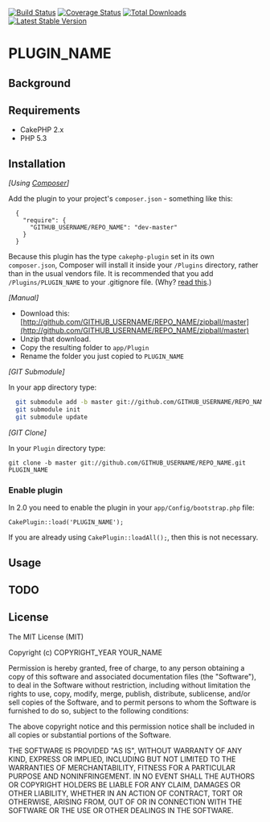 [![Build Status](https://travis-ci.org/GITHUB_USERNAME/REPO_NAME.png?branch=master)](https://travis-ci.org/GITHUB_USERNAME/REPO_NAME) [![Coverage Status](https://coveralls.io/repos/GITHUB_USERNAME/REPO_NAME/badge.png?branch=master)](https://coveralls.io/r/GITHUB_USERNAME/REPO_NAME?branch=master) [![Total Downloads](https://poser.pugx.org/GITHUB_USERNAME/REPO_NAME/d/total.png)](https://packagist.org/packages/GITHUB_USERNAME/REPO_NAME) [![Latest Stable Version](https://poser.pugx.org/GITHUB_USERNAME/REPO_NAME/v/stable.png)](https://packagist.org/packages/GITHUB_USERNAME/REPO_NAME)

# PLUGIN_NAME

## Background

## Requirements

* CakePHP 2.x
* PHP 5.3

## Installation

_[Using [Composer](http://getcomposer.org/)]_

Add the plugin to your project's `composer.json` - something like this:

```composer
  {
    "require": {
      "GITHUB_USERNAME/REPO_NAME": "dev-master"
    }
  }
```

Because this plugin has the type `cakephp-plugin` set in its own `composer.json`, Composer will install it inside your `/Plugins` directory, rather than in the usual vendors file. It is recommended that you add `/Plugins/PLUGIN_NAME` to your .gitignore file. (Why? [read this](http://getcomposer.org/doc/faqs/should-i-commit-the-dependencies-in-my-vendor-directory.md).)

_[Manual]_

* Download this: [http://github.com/GITHUB_USERNAME/REPO_NAME/zipball/master](http://github.com/GITHUB_USERNAME/REPO_NAME/zipball/master)
* Unzip that download.
* Copy the resulting folder to `app/Plugin`
* Rename the folder you just copied to `PLUGIN_NAME`

_[GIT Submodule]_

In your app directory type:

```bash
  git submodule add -b master git://github.com/GITHUB_USERNAME/REPO_NAME.git Plugin/PLUGIN_NAME
  git submodule init
  git submodule update
```

_[GIT Clone]_

In your `Plugin` directory type:

    git clone -b master git://github.com/GITHUB_USERNAME/REPO_NAME.git PLUGIN_NAME

### Enable plugin

In 2.0 you need to enable the plugin in your `app/Config/bootstrap.php` file:

    CakePlugin::load('PLUGIN_NAME');

If you are already using `CakePlugin::loadAll();`, then this is not necessary.

## Usage

## TODO

## License

The MIT License (MIT)

Copyright (c) COPYRIGHT_YEAR YOUR_NAME

Permission is hereby granted, free of charge, to any person obtaining a copy
of this software and associated documentation files (the "Software"), to deal
in the Software without restriction, including without limitation the rights
to use, copy, modify, merge, publish, distribute, sublicense, and/or sell
copies of the Software, and to permit persons to whom the Software is
furnished to do so, subject to the following conditions:

The above copyright notice and this permission notice shall be included in
all copies or substantial portions of the Software.

THE SOFTWARE IS PROVIDED "AS IS", WITHOUT WARRANTY OF ANY KIND, EXPRESS OR
IMPLIED, INCLUDING BUT NOT LIMITED TO THE WARRANTIES OF MERCHANTABILITY,
FITNESS FOR A PARTICULAR PURPOSE AND NONINFRINGEMENT. IN NO EVENT SHALL THE
AUTHORS OR COPYRIGHT HOLDERS BE LIABLE FOR ANY CLAIM, DAMAGES OR OTHER
LIABILITY, WHETHER IN AN ACTION OF CONTRACT, TORT OR OTHERWISE, ARISING FROM,
OUT OF OR IN CONNECTION WITH THE SOFTWARE OR THE USE OR OTHER DEALINGS IN
THE SOFTWARE.
